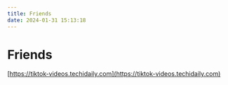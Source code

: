 ```yaml
---
title: Friends
date: 2024-01-31 15:13:18
---
```


# Friends

[https://tiktok-videos.techidaily.com](https://tiktok-videos.techidaily.com)